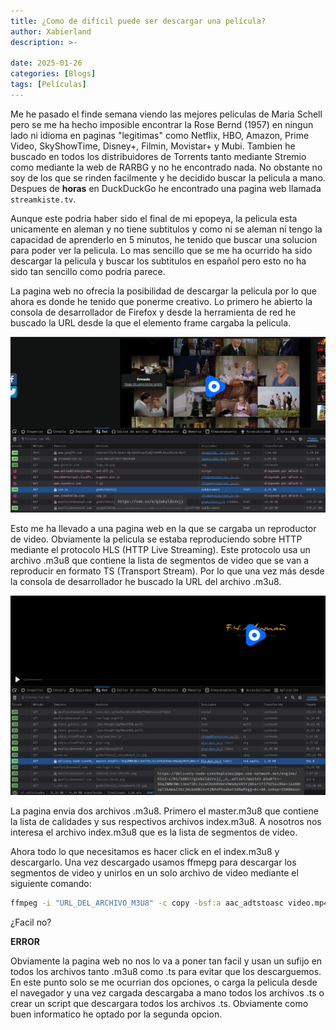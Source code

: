 ```yaml
---
title: ¿Como de difícil puede ser descargar una película?
author: Xabierland
description: >-
  
date: 2025-01-26
categories: [Blogs]
tags: [Películas]
---
```


Me he pasado el finde semana viendo las mejores peliculas de Maria Schell pero se me ha hecho imposible encontrar la Rose Bernd (1957) en ningun lado ni idioma en paginas "legitimas" como Netflix, HBO, Amazon, Prime Video, SkyShowTime, Disney+, Filmin, Movistar+ y Mubi. Tambien he buscado en todos los distribuidores de Torrents tanto mediante Stremio como mediante la web de RARBG y no he encontrado nada. No obstante no soy de los que se rinden facilmente y he decidido buscar la pelicula a mano. Despues de **horas** en DuckDuckGo he encontrado una pagina web llamada `streamkiste.tv`.

Aunque este podria haber sido el final de mi epopeya, la pelicula esta unicamente en aleman y no tiene subtitulos y como ni se aleman ni tengo la capacidad de aprenderlo en 5 minutos, he tenido que buscar una solucion para poder ver la pelicula. Lo mas sencillo que se me ha ocurrido ha sido descargar la pelicula y buscar los subtitulos en español pero esto no ha sido tan sencillo como podria parece.

La pagina web no ofrecia la posibilidad de descargar la pelicula por lo que ahora es donde he tenido que ponerme creativo. Lo primero he abierto la consola de desarrollador de Firefox y desde la herramienta de red he buscado la URL desde la que el elemento frame cargaba la pelicula.

![Link reproductor](/assets/img/posts/pelicula1.png)

Esto me ha llevado a una pagina web en la que se cargaba un reproductor de video. Obviamente la pelicula se estaba reproduciendo sobre HTTP mediante el protocolo HLS (HTTP Live Streaming). Este protocolo usa un archivo .m3u8 que contiene la lista de segmentos de video que se van a reproducir en formato TS (Transport Stream). Por lo que una vez más desde la consola de desarrollador he buscado la URL del archivo .m3u8.

![Archivo .m3u8](/assets/img/posts/pelicula2.png)

La pagina envia dos archivos .m3u8. Primero el master.m3u8 que contiene la lista de calidades y sus respectivos archivos index.m3u8. A nosotros nos interesa el archivo index.m3u8 que es la lista de segmentos de video.

Ahora todo lo que necesitamos es hacer click en el index.m3u8 y descargarlo. Una vez descargado usamos ffmepg para descargar los segmentos de video y unirlos en un solo archivo de video mediante el siguiente comando:

```bash
ffmpeg -i "URL_DEL_ARCHIVO_M3U8" -c copy -bsf:a aac_adtstoasc video.mp4
```

¿Facil no?

**ERROR**

Obviamente la pagina web no nos lo va a poner tan facil y usan un sufijo en todos los archivos tanto .m3u8 como .ts para evitar que los descarguemos.
En este punto solo se me ocurrian dos opciones, o carga la pelicula desde el navegador y una vez cargada descargaba a mano todos los archivos .ts o crear un script que descargara todos los archivos .ts.
Obviamente como buen informatico he optado por la segunda opcion.
